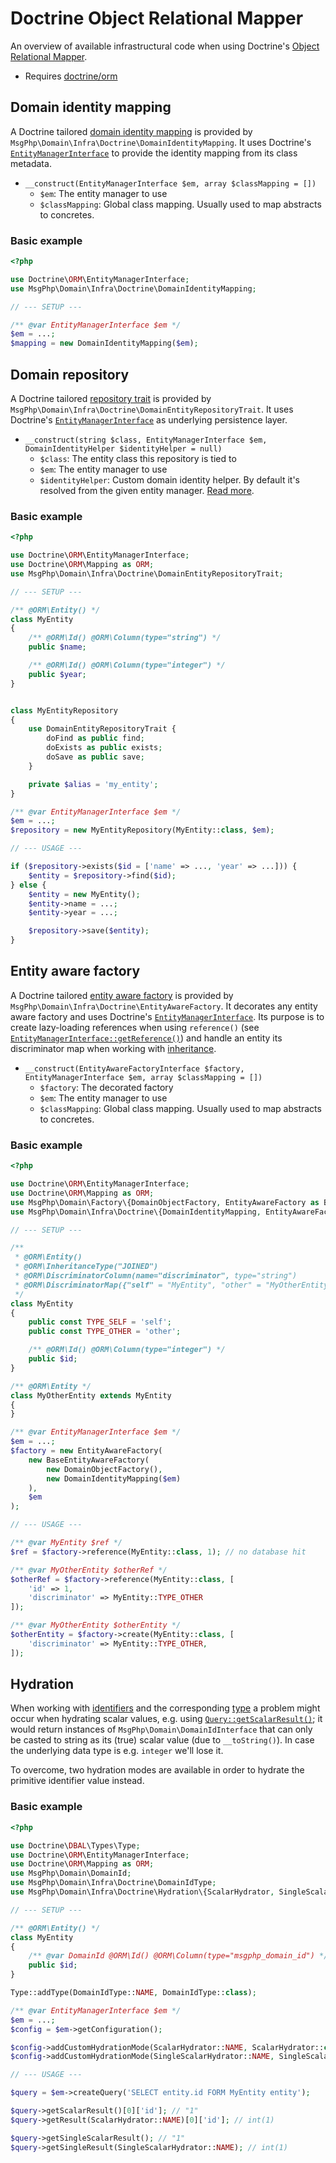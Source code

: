 # Doctrine Object Relational Mapper

An overview of available infrastructural code when using Doctrine's [Object Relational Mapper][orm-project].

- Requires [doctrine/orm]

## Domain identity mapping

A Doctrine tailored [domain identity mapping](../ddd/identity-mapping.md) is provided by
`MsgPhp\Domain\Infra\Doctrine\DomainIdentityMapping`. It uses Doctrine's [`EntityManagerInterface`][api-em] to provide
the identity mapping from its class metadata.

- `__construct(EntityManagerInterface $em, array $classMapping = [])`
    - `$em`: The entity manager to use
    - `$classMapping`: Global class mapping. Usually used to map abstracts to concretes.

### Basic example

```php
<?php

use Doctrine\ORM\EntityManagerInterface;
use MsgPhp\Domain\Infra\Doctrine\DomainIdentityMapping;

// --- SETUP ---

/** @var EntityManagerInterface $em */
$em = ...;
$mapping = new DomainIdentityMapping($em);
```

## Domain repository

A Doctrine tailored [repository trait](../ddd/repositories.md) is provided by
`MsgPhp\Domain\Infra\Doctrine\DomainEntityRepositoryTrait`. It uses Doctrine's [`EntityManagerInterface`][api-em] as
underlying persistence layer.

- `__construct(string $class, EntityManagerInterface $em, DomainIdentityHelper $identityHelper = null)`
    - `$class`: The entity class this repository is tied to
    - `$em`: The entity manager to use
    - `$identityHelper`: Custom domain identity helper. By default it's resolved from the given entity manager.
      [Read more](../ddd/identities.md).

### Basic example

```php
<?php

use Doctrine\ORM\EntityManagerInterface;
use Doctrine\ORM\Mapping as ORM;
use MsgPhp\Domain\Infra\Doctrine\DomainEntityRepositoryTrait;

// --- SETUP ---

/** @ORM\Entity() */
class MyEntity
{
    /** @ORM\Id() @ORM\Column(type="string") */
    public $name;

    /** @ORM\Id() @ORM\Column(type="integer") */
    public $year;
}


class MyEntityRepository
{
    use DomainEntityRepositoryTrait {
        doFind as public find;
        doExists as public exists;
        doSave as public save;
    }

    private $alias = 'my_entity';
}

/** @var EntityManagerInterface $em */
$em = ...;
$repository = new MyEntityRepository(MyEntity::class, $em);

// --- USAGE ---

if ($repository->exists($id = ['name' => ..., 'year' => ...])) {
    $entity = $repository->find($id);
} else {
    $entity = new MyEntity();
    $entity->name = ...;
    $entity->year = ...;

    $repository->save($entity);
}
```

## Entity aware factory

A Doctrine tailored [entity aware factory](../ddd/factory/entity-aware.md) is provided by
`MsgPhp\Domain\Infra\Doctrine\EntityAwareFactory`. It decorates any entity aware factory and uses Doctrine's
[`EntityManagerInterface`][api-em]. Its purpose is to create lazy-loading references when using `reference()` (see 
[`EntityManagerInterface::getReference()`][api-em-getreference]) and handle an entity its discriminator map when working
with [inheritance][orm-inheritance].

- `__construct(EntityAwareFactoryInterface $factory, EntityManagerInterface $em, array $classMapping = [])`
    - `$factory`: The decorated factory
    - `$em`: The entity manager to use
    - `$classMapping`: Global class mapping. Usually used to map abstracts to concretes.

### Basic example

```php
<?php

use Doctrine\ORM\EntityManagerInterface;
use Doctrine\ORM\Mapping as ORM;
use MsgPhp\Domain\Factory\{DomainObjectFactory, EntityAwareFactory as BaseEntityAwareFactory};
use MsgPhp\Domain\Infra\Doctrine\{DomainIdentityMapping, EntityAwareFactory};

// --- SETUP ---

/**
 * @ORM\Entity()
 * @ORM\InheritanceType("JOINED")
 * @ORM\DiscriminatorColumn(name="discriminator", type="string")
 * @ORM\DiscriminatorMap({"self" = "MyEntity", "other" = "MyOtherEntity"})
 */
class MyEntity
{
    public const TYPE_SELF = 'self';
    public const TYPE_OTHER = 'other';

    /** @ORM\Id() @ORM\Column(type="integer") */
    public $id;
}

/** @ORM\Entity */
class MyOtherEntity extends MyEntity
{
}

/** @var EntityManagerInterface $em */
$em = ...;
$factory = new EntityAwareFactory(
    new BaseEntityAwareFactory(
        new DomainObjectFactory(),
        new DomainIdentityMapping($em)
    ),
    $em
);

// --- USAGE ---

/** @var MyEntity $ref */
$ref = $factory->reference(MyEntity::class, 1); // no database hit

/** @var MyOtherEntity $otherRef */
$otherRef = $factory->reference(MyEntity::class, [
    'id' => 1,
    'discriminator' => MyEntity::TYPE_OTHER
]);

/** @var MyOtherEntity $otherEntity */
$otherEntity = $factory->create(MyEntity::class, [
    'discriminator' => MyEntity::TYPE_OTHER,
]);
```

## Hydration

When working with [identifiers](../ddd/identifiers.md) and the corresponding [type](doctrine-dbal.md#domain-identifier-type)
a problem might occur when hydrating scalar values, e.g. using [`Query::getScalarResult()`][api-query-getscalarresult];
it would return instances of `MsgPhp\Domain\DomainIdInterface` that can only be casted to string as its (true) scalar
value (due to `__toString()`). In case the underlying data type is e.g. `integer` we'll lose it.

To overcome, two hydration modes are available in order to hydrate the primitive identifier value instead.

### Basic example

```php
<?php

use Doctrine\DBAL\Types\Type;
use Doctrine\ORM\EntityManagerInterface;
use Doctrine\ORM\Mapping as ORM;
use MsgPhp\Domain\DomainId;
use MsgPhp\Domain\Infra\Doctrine\DomainIdType;
use MsgPhp\Domain\Infra\Doctrine\Hydration\{ScalarHydrator, SingleScalarHydrator}

// --- SETUP ---

/** @ORM\Entity() */
class MyEntity
{
    /** @var DomainId @ORM\Id() @ORM\Column(type="msgphp_domain_id") */
    public $id;
}

Type::addType(DomainIdType::NAME, DomainIdType::class);

/** @var EntityManagerInterface $em */
$em = ...;
$config = $em->getConfiguration();

$config->addCustomHydrationMode(ScalarHydrator::NAME, ScalarHydrator::class);
$config->addCustomHydrationMode(SingleScalarHydrator::NAME, SingleScalarHydrator::class);

// --- USAGE ---

$query = $em->createQuery('SELECT entity.id FORM MyEntity entity');

$query->getScalarResult()[0]['id']; // "1"
$query->getResult(ScalarHydrator::NAME)[0]['id']; // int(1)

$query->getSingleScalarResult(); // "1"
$query->getSingleResult(SingleScalarHydrator::NAME); // int(1)
```

[orm-project]: http://www.doctrine-project.org/projects/orm.html
[orm-inheritance]: http://docs.doctrine-project.org/projects/doctrine-orm/en/latest/reference/inheritance-mapping.html
[doctrine/orm]: https://packagist.org/packages/doctrine/orm
[api-em]: http://www.doctrine-project.org/api/orm/2.5/class-Doctrine.ORM.EntityManagerInterface.html
[api-em-getreference]: http://www.doctrine-project.org/api/orm/2.5/class-Doctrine.ORM.EntityManagerInterface.html#_getReference
[api-query-getscalarresult]: http://www.doctrine-project.org/api/orm/2.5/class-Doctrine.ORM.AbstractQuery.html#_getScalarResult
